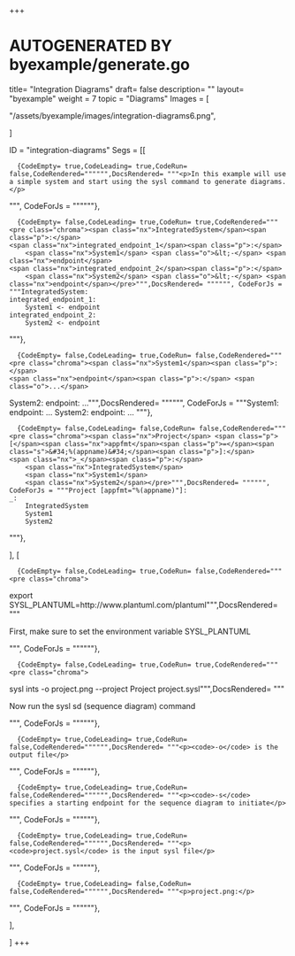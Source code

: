 +++
# AUTOGENERATED BY byexample/generate.go
title= "Integration Diagrams"
draft= false
description= ""
layout= "byexample"
weight = 7
topic = "Diagrams"
Images = [
  
  "/assets/byexample/images/integration-diagrams6.png",
  
]

ID = "integration-diagrams"
Segs = [[
  
      {CodeEmpty= true,CodeLeading= true,CodeRun= false,CodeRendered="""""",DocsRendered= """<p>In this example will use a simple system and start using the sysl command to generate diagrams.</p>
""", CodeForJs = """"""},

      {CodeEmpty= false,CodeLeading= true,CodeRun= true,CodeRendered="""<pre class="chroma"><span class="nx">IntegratedSystem</span><span class="p">:</span>
    <span class="nx">integrated_endpoint_1</span><span class="p">:</span>
        <span class="nx">System1</span> <span class="o">&lt;-</span> <span class="nx">endpoint</span>
    <span class="nx">integrated_endpoint_2</span><span class="p">:</span>
        <span class="nx">System2</span> <span class="o">&lt;-</span> <span class="nx">endpoint</span></pre>""",DocsRendered= """""", CodeForJs = """IntegratedSystem:
    integrated_endpoint_1:
        System1 <- endpoint
    integrated_endpoint_2:
        System2 <- endpoint
"""},

      {CodeEmpty= false,CodeLeading= true,CodeRun= false,CodeRendered="""<pre class="chroma"><span class="nx">System1</span><span class="p">:</span>
    <span class="nx">endpoint</span><span class="p">:</span> <span class="o">...</span>
<span class="nx">System2</span><span class="p">:</span>
    <span class="nx">endpoint</span><span class="p">:</span> <span class="o">...</span></pre>""",DocsRendered= """""", CodeForJs = """System1:
    endpoint: ...
System2:
    endpoint: ...
"""},

      {CodeEmpty= false,CodeLeading= false,CodeRun= false,CodeRendered="""<pre class="chroma"><span class="nx">Project</span> <span class="p">[</span><span class="nx">appfmt</span><span class="p">=</span><span class="s">&#34;%(appname)&#34;</span><span class="p">]:</span>
    <span class="nx">_</span><span class="p">:</span>
        <span class="nx">IntegratedSystem</span>
        <span class="nx">System1</span>
        <span class="nx">System2</span></pre>""",DocsRendered= """""", CodeForJs = """Project [appfmt="%(appname)"]:
    _:
        IntegratedSystem
        System1
        System2
"""},

],
[
  
      {CodeEmpty= false,CodeLeading= true,CodeRun= false,CodeRendered="""<pre class="chroma">
<span class="nx">export</span> <span class="nx">SYSL_PLANTUML</span><span class="p">=</span><span class="nx">http</span><span class="p">:</span><span class="o">//</span><span class="nx">www</span><span class="p">.</span><span class="nx">plantuml</span><span class="p">.</span><span class="nx">com</span><span class="o">/</span><span class="nx">plantuml</span></pre>""",DocsRendered= """<p>First, make sure to set the environment variable SYSL_PLANTUML</p>
""", CodeForJs = """"""},

      {CodeEmpty= false,CodeLeading= true,CodeRun= true,CodeRendered="""<pre class="chroma">
<span class="nx">sysl</span> <span class="nx">ints</span> <span class="o">-</span><span class="nx">o</span> <span class="nx">project</span><span class="p">.</span><span class="nx">png</span> <span class="o">--</span><span class="nx">project</span> <span class="nx">Project</span> <span class="nx">project</span><span class="p">.</span><span class="nx">sysl</span></pre>""",DocsRendered= """<p>Now run the sysl sd (sequence diagram) command</p>
""", CodeForJs = """"""},

      {CodeEmpty= true,CodeLeading= true,CodeRun= false,CodeRendered="""""",DocsRendered= """<p><code>-o</code> is the output file</p>
""", CodeForJs = """"""},

      {CodeEmpty= true,CodeLeading= true,CodeRun= false,CodeRendered="""""",DocsRendered= """<p><code>-s</code> specifies a starting endpoint for the sequence diagram to initiate</p>
""", CodeForJs = """"""},

      {CodeEmpty= true,CodeLeading= true,CodeRun= false,CodeRendered="""""",DocsRendered= """<p><code>project.sysl</code> is the input sysl file</p>
""", CodeForJs = """"""},

      {CodeEmpty= true,CodeLeading= false,CodeRun= false,CodeRendered="""""",DocsRendered= """<p>project.png:</p>
""", CodeForJs = """"""},

],

]
+++


